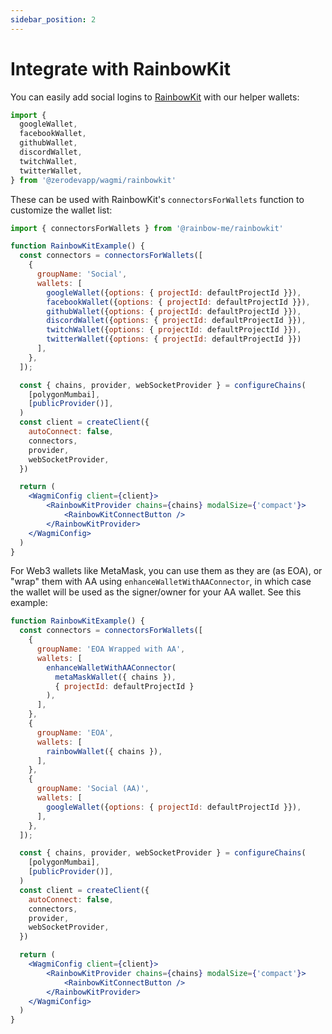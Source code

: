 ```yaml
---
sidebar_position: 2
---
```


# Integrate with RainbowKit

You can easily add social logins to [RainbowKit](https://www.rainbowkit.com/) with our helper wallets:

```typescript
import { 
  googleWallet,
  facebookWallet,
  githubWallet,
  discordWallet,
  twitchWallet,
  twitterWallet,
} from '@zerodevapp/wagmi/rainbowkit'
```

These can be used with RainbowKit's `connectorsForWallets` function to customize the wallet list:


```typescript
import { connectorsForWallets } from '@rainbow-me/rainbowkit'
```

```jsx live folded
function RainbowKitExample() {
  const connectors = connectorsForWallets([
    {
      groupName: 'Social',
      wallets: [
        googleWallet({options: { projectId: defaultProjectId }}),
        facebookWallet({options: { projectId: defaultProjectId }}),
        githubWallet({options: { projectId: defaultProjectId }}),
        discordWallet({options: { projectId: defaultProjectId }}),
        twitchWallet({options: { projectId: defaultProjectId }}),
        twitterWallet({options: { projectId: defaultProjectId }})
      ],
    },
  ]);

  const { chains, provider, webSocketProvider } = configureChains(
    [polygonMumbai],
    [publicProvider()],
  )
  const client = createClient({
    autoConnect: false,
    connectors,
    provider,
    webSocketProvider,
  })

  return (
    <WagmiConfig client={client}>
        <RainbowKitProvider chains={chains} modalSize={'compact'}>
            <RainbowKitConnectButton />
        </RainbowKitProvider>
    </WagmiConfig>
  )
}
```

For Web3 wallets like MetaMask, you can use them as they are (as EOA), or "wrap" them with AA using `enhanceWalletWithAAConnector`, in which case the wallet will be used as the signer/owner for your AA wallet.  See this example:


```jsx live folded
function RainbowKitExample() {
  const connectors = connectorsForWallets([
    {
      groupName: 'EOA Wrapped with AA',
      wallets: [
        enhanceWalletWithAAConnector(
          metaMaskWallet({ chains }),
          { projectId: defaultProjectId }
        ),
      ],
    },
    {
      groupName: 'EOA',
      wallets: [
        rainbowWallet({ chains }),
      ],
    },
    {
      groupName: 'Social (AA)',
      wallets: [
        googleWallet({options: { projectId: defaultProjectId }}),
      ],
    },
  ]);

  const { chains, provider, webSocketProvider } = configureChains(
    [polygonMumbai],
    [publicProvider()],
  )
  const client = createClient({
    autoConnect: false,
    connectors,
    provider,
    webSocketProvider,
  })

  return (
    <WagmiConfig client={client}>
        <RainbowKitProvider chains={chains} modalSize={'compact'}>
            <RainbowKitConnectButton />
        </RainbowKitProvider>
    </WagmiConfig>
  )
}
```